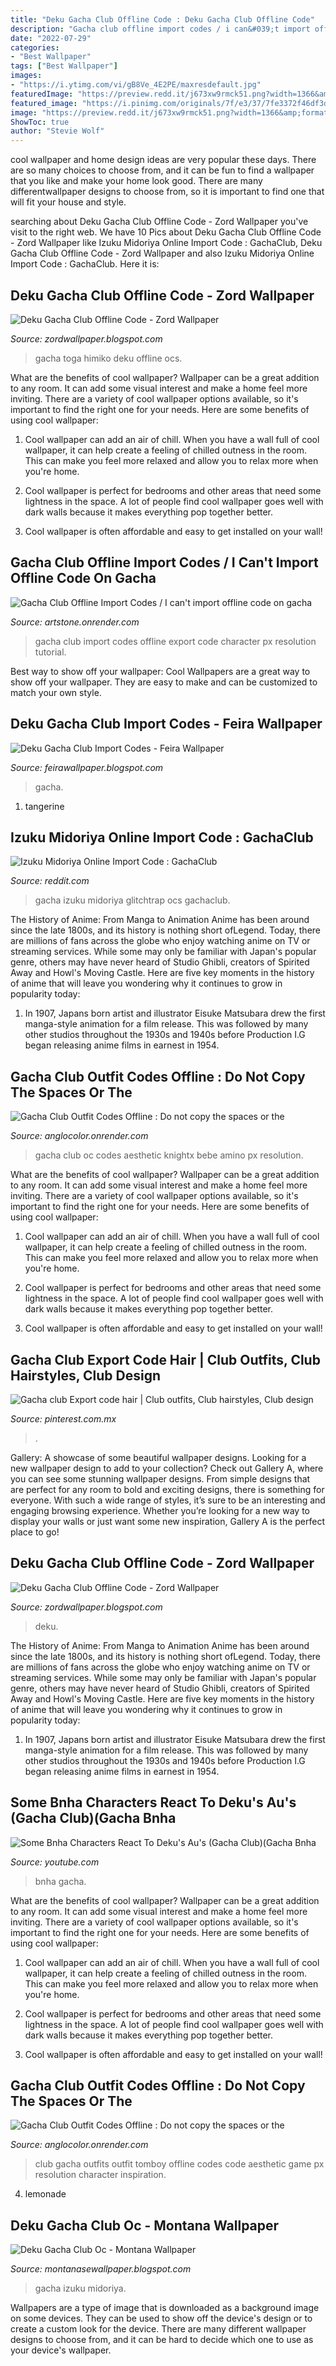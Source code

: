 ```yaml
---
title: "Deku Gacha Club Offline Code : Deku Gacha Club Offline Code"
description: "Gacha club offline import codes / i can&#039;t import offline code on gacha"
date: "2022-07-29"
categories:
- "Best Wallpaper"
tags: ["Best Wallpaper"]
images:
- "https://i.ytimg.com/vi/gB8Ve_4E2PE/maxresdefault.jpg"
featuredImage: "https://preview.redd.it/j673xw9rmck51.png?width=1366&amp;format=png&amp;auto=webp&amp;s=4a8ec33c6eeab4fe9e292f4e6a9527eecce3d9fe"
featured_image: "https://i.pinimg.com/originals/7f/e3/37/7fe3372f46df3d7257b45dc3c4482c5d.png"
image: "https://preview.redd.it/j673xw9rmck51.png?width=1366&amp;format=png&amp;auto=webp&amp;s=4a8ec33c6eeab4fe9e292f4e6a9527eecce3d9fe"
ShowToc: true
author: "Stevie Wolf"
---
```



cool wallpaper and home design ideas are very popular these days. There are so many choices to choose from, and it can be fun to find a wallpaper that you like and make your home look good. There are many differentwallpaper designs to choose from, so it is important to find one that will fit your house and style.

	

		
searching about Deku Gacha Club Offline Code - Zord Wallpaper you've visit to the right web. We have 10 Pics about Deku Gacha Club Offline Code - Zord Wallpaper like Izuku Midoriya Online Import Code : GachaClub, Deku Gacha Club Offline Code - Zord Wallpaper and also Izuku Midoriya Online Import Code : GachaClub. Here it is:
		
    
## Deku Gacha Club Offline Code - Zord Wallpaper

<img loading=lazy src="https://i.pinimg.com/474x/e0/54/dc/e054dc9905db407b1bac750577929f17.jpg" onerror="this.onerror=null;this.src='https://tse1.mm.bing.net/th?id=OIP.trxJaKNfkyuQw5wJjqqGuAAAAA&amp;pid=15.1';" alt="Deku Gacha Club Offline Code - Zord Wallpaper">

_Source: zordwallpaper.blogspot.com_

>gacha toga himiko deku offline ocs. 

	

What are the benefits of cool wallpaper?
Wallpaper can be a great addition to any room. It can add some visual interest and make a home feel more inviting. There are a variety of cool wallpaper options available, so it's important to find the right one for your needs. Here are some benefits of using cool wallpaper: 
1. Cool wallpaper can add an air of chill. When you have a wall full of cool wallpaper, it can help create a feeling of chilled outness in the room. This can make you feel more relaxed and allow you to relax more when you're home. 

2. Cool wallpaper is perfect for bedrooms and other areas that need some lightness in the space. A lot of people find cool wallpaper goes well with dark walls because it makes everything pop together better. 

3. Cool wallpaper is often affordable and easy to get installed on your wall!

    
## Gacha Club Offline Import Codes / I Can&#039;t Import Offline Code On Gacha

<img loading=lazy src="https://i.ytimg.com/vi/MHSF1RJRztg/maxresdefault.jpg" onerror="this.onerror=null;this.src='https://tse1.mm.bing.net/th?id=OIP.J5wUWZX15H_obGtd2349_AHaEK&amp;pid=15.1';" alt="Gacha Club Offline Import Codes / I can&#039;t import offline code on gacha">

_Source: artstone.onrender.com_

>gacha club import codes offline export code character px resolution tutorial. 

	

Best way to show off your wallpaper:
Cool Wallpapers are a great way to show off your wallpaper. They are easy to make and can be customized to match your own style.

    
## Deku Gacha Club Import Codes - Feira Wallpaper

<img loading=lazy src="https://preview.redd.it/j673xw9rmck51.png?width=1366&amp;format=png&amp;auto=webp&amp;s=4a8ec33c6eeab4fe9e292f4e6a9527eecce3d9fe" onerror="this.onerror=null;this.src='https://tse4.mm.bing.net/th?id=OIP.RkIjhkimGCViAkqkfeJS6wHaEK&amp;pid=15.1';" alt="Deku Gacha Club Import Codes - Feira Wallpaper">

_Source: feirawallpaper.blogspot.com_

>gacha. 

	

1. tangerine 

    
## Izuku Midoriya Online Import Code : GachaClub

<img loading=lazy src="https://preview.redd.it/4mj9rpy30f761.png?auto=webp&amp;s=6e607b9271fafbf5647edfcff1d7054b7031c45d" onerror="this.onerror=null;this.src='https://tse1.mm.bing.net/th?id=OIP.PpVRo_Wb1WCC0j_jyF5vJAHaFZ&amp;pid=15.1';" alt="Izuku Midoriya Online Import Code : GachaClub">

_Source: reddit.com_

>gacha izuku midoriya glitchtrap ocs gachaclub. 

	

The History of Anime: From Manga to Animation
Anime has been around since the late 1800s, and its history is nothing short ofLegend. Today, there are millions of fans across the globe who enjoy watching anime on TV or streaming services. While some may only be familiar with Japan's popular genre, others may have never heard of Studio Ghibli, creators of Spirited Away and Howl's Moving Castle. Here are five key moments in the history of anime that will leave you wondering why it continues to grow in popularity today:
1) In 1907, Japans born artist and illustrator Eisuke Matsubara drew the first manga-style animation for a film release. This was followed by many other studios throughout the 1930s and 1940s before Production I.G began releasing anime films in earnest in 1954.

    
## Gacha Club Outfit Codes Offline : Do Not Copy The Spaces Or The

<img loading=lazy src="https://pm1.narvii.com/7687/cab86600fbffaf28e0a1eadf07bda6514a555948r1-768-768v2_00.jpg" onerror="this.onerror=null;this.src='https://tse2.mm.bing.net/th?id=OIP.luy5PfWpy8WME7iYTyj2tAHaHa&amp;pid=15.1';" alt="Gacha Club Outfit Codes Offline : Do not copy the spaces or the">

_Source: anglocolor.onrender.com_

>gacha club oc codes aesthetic knightx bebe amino px resolution. 

	

What are the benefits of cool wallpaper?
Wallpaper can be a great addition to any room. It can add some visual interest and make a home feel more inviting. There are a variety of cool wallpaper options available, so it's important to find the right one for your needs. Here are some benefits of using cool wallpaper: 
1. Cool wallpaper can add an air of chill. When you have a wall full of cool wallpaper, it can help create a feeling of chilled outness in the room. This can make you feel more relaxed and allow you to relax more when you're home. 

2. Cool wallpaper is perfect for bedrooms and other areas that need some lightness in the space. A lot of people find cool wallpaper goes well with dark walls because it makes everything pop together better. 

3. Cool wallpaper is often affordable and easy to get installed on your wall!

    
## Gacha Club Export Code Hair | Club Outfits, Club Hairstyles, Club Design

<img loading=lazy src="https://i.pinimg.com/736x/43/fb/7d/43fb7dd7dbc9c10e188a863a4a7d2e8a.jpg" onerror="this.onerror=null;this.src='https://tse1.mm.bing.net/th?id=OIP.TPZFL2-6zpYqmnWJ6UE4DQHaGb&amp;pid=15.1';" alt="Gacha club Export code hair | Club outfits, Club hairstyles, Club design">

_Source: pinterest.com.mx_

>. 

	

Gallery: A showcase of some beautiful wallpaper designs.
Looking for a new wallpaper design to add to your collection? Check out Gallery A, where you can see some stunning wallpaper designs. From simple designs that are perfect for any room to bold and exciting designs, there is something for everyone. With such a wide range of styles, it’s sure to be an interesting and engaging browsing experience. Whether you’re looking for a new way to display your walls or just want some new inspiration, Gallery A is the perfect place to go!





	
	
    
## Deku Gacha Club Offline Code - Zord Wallpaper

<img loading=lazy src="https://preview.redd.it/bbhejpq2qod61.png?auto=webp&amp;s=2d8deb9f84147d2e66e7e58058893cdf73c2ed2e" onerror="this.onerror=null;this.src='https://tse4.mm.bing.net/th?id=OIP.3bfcKkklr5Q6WGdI8y8WUgHaHa&amp;pid=15.1';" alt="Deku Gacha Club Offline Code - Zord Wallpaper">

_Source: zordwallpaper.blogspot.com_

>deku. 

	

The History of Anime: From Manga to Animation
Anime has been around since the late 1800s, and its history is nothing short ofLegend. Today, there are millions of fans across the globe who enjoy watching anime on TV or streaming services. While some may only be familiar with Japan's popular genre, others may have never heard of Studio Ghibli, creators of Spirited Away and Howl's Moving Castle. Here are five key moments in the history of anime that will leave you wondering why it continues to grow in popularity today:
1) In 1907, Japans born artist and illustrator Eisuke Matsubara drew the first manga-style animation for a film release. This was followed by many other studios throughout the 1930s and 1940s before Production I.G began releasing anime films in earnest in 1954.

    
## Some Bnha Characters React To Deku&#039;s Au&#039;s (Gacha Club)(Gacha Bnha

<img loading=lazy src="https://i.ytimg.com/vi/gB8Ve_4E2PE/maxresdefault.jpg" onerror="this.onerror=null;this.src='https://tse1.mm.bing.net/th?id=OIP.1bFDDcp_R7RBXcmsewbWPwHaEK&amp;pid=15.1';" alt="Some Bnha Characters React To Deku&#039;s Au&#039;s (Gacha Club)(Gacha Bnha">

_Source: youtube.com_

>bnha gacha. 

	

What are the benefits of cool wallpaper?
Wallpaper can be a great addition to any room. It can add some visual interest and make a home feel more inviting. There are a variety of cool wallpaper options available, so it's important to find the right one for your needs. Here are some benefits of using cool wallpaper: 
1. Cool wallpaper can add an air of chill. When you have a wall full of cool wallpaper, it can help create a feeling of chilled outness in the room. This can make you feel more relaxed and allow you to relax more when you're home. 

2. Cool wallpaper is perfect for bedrooms and other areas that need some lightness in the space. A lot of people find cool wallpaper goes well with dark walls because it makes everything pop together better. 

3. Cool wallpaper is often affordable and easy to get installed on your wall!

    
## Gacha Club Outfit Codes Offline : Do Not Copy The Spaces Or The

<img loading=lazy src="https://i.pinimg.com/originals/7f/e3/37/7fe3372f46df3d7257b45dc3c4482c5d.png" onerror="this.onerror=null;this.src='https://tse3.mm.bing.net/th?id=OIP.yXoQpng4LRKqkJfdab-_OQHaFj&amp;pid=15.1';" alt="Gacha Club Outfit Codes Offline : Do not copy the spaces or the">

_Source: anglocolor.onrender.com_

>club gacha outfits outfit tomboy offline codes code aesthetic game px resolution character inspiration. 

	

4. lemonade 

    
## Deku Gacha Club Oc - Montana Wallpaper

<img loading=lazy src="https://i.redd.it/iu39lg3otil61.jpg" onerror="this.onerror=null;this.src='https://tse4.mm.bing.net/th?id=OIP.BeiaZ4I5GPbMghBcfBThLQAAAA&amp;pid=15.1';" alt="Deku Gacha Club Oc - Montana Wallpaper">

_Source: montanasewallpaper.blogspot.com_

>gacha izuku midoriya. 

	

Wallpapers are a type of image that is downloaded as a background image on some devices. They can be used to show off the device's design or to create a custom look for the device. There are many different wallpaper designs to choose from, and it can be hard to decide which one to use as your device's wallpaper.


